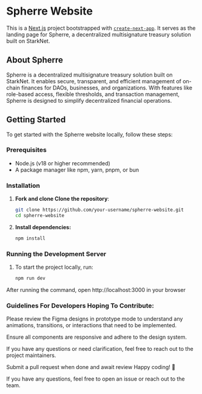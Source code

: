 # Spherre Website

This is a [Next.js](https://nextjs.org) project bootstrapped with [`create-next-app`](https://nextjs.org/docs/app/api-reference/cli/create-next-app). It serves as the landing page for Spherre, a decentralized multisignature treasury solution built on StarkNet.

## About Spherre

Spherre is a decentralized multisignature treasury solution built on StarkNet. It enables secure, transparent, and efficient management of on-chain finances for DAOs, businesses, and organizations. With features like role-based access, flexible thresholds, and transaction management, Spherre is designed to simplify decentralized financial operations.

## Getting Started

To get started with the Spherre website locally, follow these steps:

### Prerequisites
- Node.js (v18 or higher recommended)
- A package manager like npm, yarn, pnpm, or bun

### Installation

1. **Fork and clone Clone the repository**:
   ```bash
   git clone https://github.com/your-username/spherre-website.git
   cd spherre-website
   ```

2. **Install dependencies:**
     ```bash
   npm install
     ```
 
### Running the Development Server

1. To start the project locally, run:

    ```bash
    npm run dev
    ```

After running the command, open http://localhost:3000 in your browser

### Guidelines For Developers Hoping To Contribute:
Please review the Figma designs in prototype mode to understand any animations, transitions, or interactions that need to be implemented.

Ensure all components are responsive and adhere to the design system.

If you have any questions or need clarification, feel free to reach out to the project maintainers.

Submit a pull request when done and await review
Happy coding! 🎉

If you have any questions, feel free to open an issue or reach out to the team.
